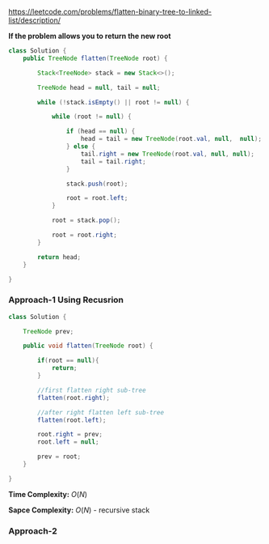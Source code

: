 https://leetcode.com/problems/flatten-binary-tree-to-linked-list/description/


**If the problem allows you to return the new root**

```java
class Solution {
    public TreeNode flatten(TreeNode root) {

        Stack<TreeNode> stack = new Stack<>();

        TreeNode head = null, tail = null;

        while (!stack.isEmpty() || root != null) {

            while (root != null) {

                if (head == null) {
                    head = tail = new TreeNode(root.val, null,  null);
                } else {
                    tail.right = new TreeNode(root.val, null, null);
                    tail = tail.right;
                }

                stack.push(root);

                root = root.left;
            }

            root = stack.pop();

            root = root.right;
        }

        return head;
    }

}
```


### Approach-1 Using Recusrion

```java
class Solution {

    TreeNode prev;

    public void flatten(TreeNode root) {

        if(root == null){
            return;
        }

        //first flatten right sub-tree
        flatten(root.right);

        //after right flatten left sub-tree
        flatten(root.left);

        root.right = prev;
        root.left = null;

        prev = root;
    }

}
```

**Time Complexity:** $O(N)$

**Sapce Complexity:** $O(N)$ - recursive stack



### Approach-2